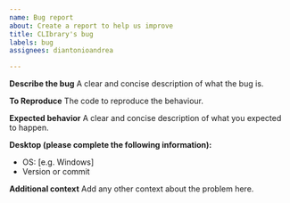```yaml
---
name: Bug report
about: Create a report to help us improve
title: CLIbrary's bug
labels: bug
assignees: diantonioandrea

---
```


**Describe the bug**
A clear and concise description of what the bug is.

**To Reproduce**
The code to reproduce the behaviour.

**Expected behavior**
A clear and concise description of what you expected to happen.

**Desktop (please complete the following information):**
 - OS: [e.g. Windows]
 - Version or commit

**Additional context**
Add any other context about the problem here.
